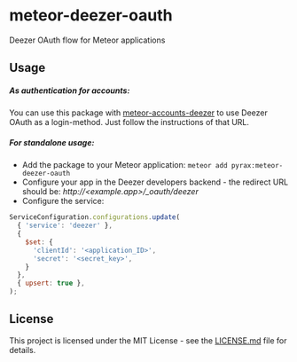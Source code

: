 # meteor-deezer-oauth
Deezer OAuth flow for Meteor applications

## Usage
##### As authentication for accounts:
You can use this package with [meteor-accounts-deezer](https://github.com/Pyrax/meteor-accounts-deezer)
to use Deezer OAuth as a login-method. Just follow the instructions of that URL.

##### For standalone usage:
- Add the package to your Meteor application: `meteor add pyrax:meteor-deezer-oauth`
- Configure your app in the Deezer developers backend - the redirect URL should be: _http&#58;//<example.app>/\_oauth/deezer_
- Configure the service:
```javascript
ServiceConfiguration.configurations.update(
  { 'service': 'deezer' },
  {
    $set: {
      'clientId': '<application_ID>',
      'secret': '<secret_key>',
    }
  },
  { upsert: true },
);
```

## License
This project is licensed under the MIT License - see the [LICENSE.md](LICENSE.md) file for details.